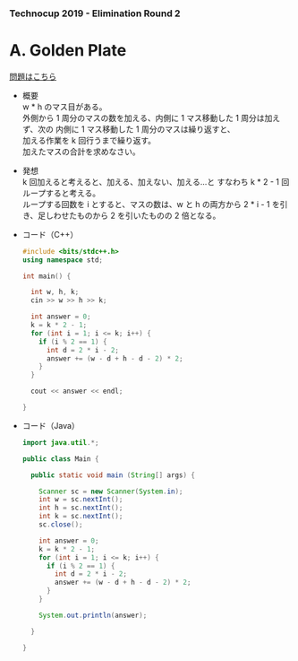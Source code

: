 ### Technocup 2019 - Elimination Round 2

# A. Golden Plate

  [問題はこちら](https://codeforces.com/problemset/problem/1031/A)
  
- 概要<br>
  w * h のマス目がある。<br>
  外側から 1 周分のマスの数を加える、内側に 1 マス移動した 1 周分は加えず、次の 内側に 1 マス移動した 1 周分のマスは繰り返すと、<br>
  加える作業を k 回行うまで繰り返す。<br>
  加えたマスの合計を求めなさい。
  
- 発想<br>
  k 回加えると考えると、加える、加えない、加える...と すなわち k * 2 - 1 回ループすると考える。<br>
  ループする回数を i とすると、マスの数は、w と h の両方から 2 * i - 1 を引き、足しわせたものから 2 を引いたものの 2 倍となる。 
  
  
- コード（C++）

  ```cpp
  #include <bits/stdc++.h>
  using namespace std;

  int main() {

    int w, h, k;
    cin >> w >> h >> k;

    int answer = 0;
    k = k * 2 - 1;
    for (int i = 1; i <= k; i++) {
      if (i % 2 == 1) {
        int d = 2 * i - 2;
        answer += (w - d + h - d - 2) * 2;
      }
    }

    cout << answer << endl;

  }
  ```
  
- コード（Java）

  ```java
  import java.util.*;

  public class Main {

    public static void main (String[] args) {

      Scanner sc = new Scanner(System.in);
      int w = sc.nextInt();
      int h = sc.nextInt();
      int k = sc.nextInt();
      sc.close();

      int answer = 0;
      k = k * 2 - 1;
      for (int i = 1; i <= k; i++) {
        if (i % 2 == 1) {
          int d = 2 * i - 2;
          answer += (w - d + h - d - 2) * 2;
        }
      }

      System.out.println(answer);

    }

  }
  ```
    